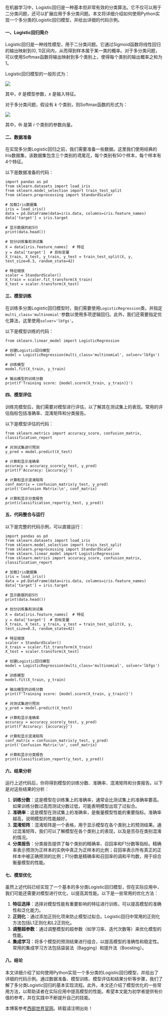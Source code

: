 
在机器学习中，Logistic回归是一种基本但非常有效的分类算法。它不仅可以用于二分类问题，还可以扩展应用于多分类问题。本文将详细介绍如何使用Python实现一个多分类的Logistic回归模型，并给出详细的代码示例。


#### 一、Logistic回归简介


Logistic回归是一种线性模型，用于二分类问题。它通过Sigmoid函数将线性回归的输出映射到(0, 1\)区间内，从而得到样本属于某一类的概率。对于多分类问题，可以使用Softmax函数将输出映射到多个类别上，使得每个类别的输出概率之和为1。


Logistic回归模型的一般形式为：


![](https://img2024.cnblogs.com/blog/3448692/202501/3448692-20250103233915594-209138849.jpg)


其中，*θ* 是模型参数，*x* 是输入特征。


对于多分类问题，假设有 *k* 个类别，则Softmax函数的形式为：


![](https://img2024.cnblogs.com/blog/3448692/202501/3448692-20250103233924567-686205202.jpg)


其中，θi 是第 *i* 个类别的参数向量。


#### 二、数据准备


在实现多分类Logistic回归之前，我们需要准备一些数据。这里我们使用经典的Iris数据集，该数据集包含三个类别的鸢尾花，每个类别有50个样本，每个样本有4个特征。


以下是数据准备的代码：



```
import pandas as pd
from sklearn.datasets import load_iris
from sklearn.model_selection import train_test_split
from sklearn.preprocessing import StandardScaler
 
# 加载Iris数据集
iris = load_iris()
data = pd.DataFrame(data=iris.data, columns=iris.feature_names)
data['target'] = iris.target
 
# 显示数据的前5行
print(data.head())
 
# 划分训练集和测试集
X = data[iris.feature_names]  # 特征
y = data['target']  # 目标变量
X_train, X_test, y_train, y_test = train_test_split(X, y, test_size=0.3, random_state=42)
 
# 特征缩放
scaler = StandardScaler()
X_train = scaler.fit_transform(X_train)
X_test = scaler.transform(X_test)

```

#### 三、模型训练


在训练多分类Logistic回归模型时，我们需要使用`LogisticRegression`类，并指定`multi_class='multinomial'`参数以使用多项逻辑回归。此外，我们还需要指定优化算法，这里使用`solver='lbfgs'`。


以下是模型训练的代码：



```
from sklearn.linear_model import LogisticRegression
 
# 创建Logistic回归模型
model = LogisticRegression(multi_class='multinomial', solver='lbfgs')
 
# 训练模型
model.fit(X_train, y_train)
 
# 输出模型的训练分数
print(f'Training score: {model.score(X_train, y_train)}')

```

#### 四、模型评估


训练完模型后，我们需要对模型进行评估，以了解其在测试集上的表现。常用的评估指标包括准确率、混淆矩阵和分类报告。


以下是模型评估的代码：



```
from sklearn.metrics import accuracy_score, confusion_matrix, classification_report
 
# 对测试集进行预测
y_pred = model.predict(X_test)
 
# 计算和显示准确率
accuracy = accuracy_score(y_test, y_pred)
print(f'Accuracy: {accuracy}')
 
# 计算和显示混淆矩阵
conf_matrix = confusion_matrix(y_test, y_pred)
print('Confusion Matrix:\n', conf_matrix)
 
# 计算和显示分类报告
print(classification_report(y_test, y_pred))

```

#### 五、代码整合与运行


以下是完整的代码示例，可以直接运行：



```
import pandas as pd
from sklearn.datasets import load_iris
from sklearn.model_selection import train_test_split
from sklearn.preprocessing import StandardScaler
from sklearn.linear_model import LogisticRegression
from sklearn.metrics import accuracy_score, confusion_matrix, classification_report
 
# 加载Iris数据集
iris = load_iris()
data = pd.DataFrame(data=iris.data, columns=iris.feature_names)
data['target'] = iris.target
 
# 显示数据的前5行
print(data.head())
 
# 划分训练集和测试集
X = data[iris.feature_names]  # 特征
y = data['target']  # 目标变量
X_train, X_test, y_train, y_test = train_test_split(X, y, test_size=0.3, random_state=42)
 
# 特征缩放
scaler = StandardScaler()
X_train = scaler.fit_transform(X_train)
X_test = scaler.transform(X_test)
 
# 创建Logistic回归模型
model = LogisticRegression(multi_class='multinomial', solver='lbfgs')
 
# 训练模型
model.fit(X_train, y_train)
 
# 输出模型的训练分数
print(f'Training score: {model.score(X_train, y_train)}')
 
# 对测试集进行预测
y_pred = model.predict(X_test)
 
# 计算和显示准确率
accuracy = accuracy_score(y_test, y_pred)
print(f'Accuracy: {accuracy}')
 
# 计算和显示混淆矩阵
conf_matrix = confusion_matrix(y_test, y_pred)
print('Confusion Matrix:\n', conf_matrix)
 
# 计算和显示分类报告
print(classification_report(y_test, y_pred))

```

#### 六、结果分析


运行上述代码后，你将得到模型的训练分数、准确率、混淆矩阵和分类报告。以下是对这些结果的分析：


1. **训练分数**：这是模型在训练集上的准确率，通常会比测试集上的准确率要高。如果训练分数过高而测试分数过低，可能表明模型出现了过拟合。
2. **准确率**：这是模型在测试集上的准确率，是衡量模型性能的重要指标。准确率越高，说明模型的性能越好。
3. **混淆矩阵**：混淆矩阵是一个表格，用于显示模型在各个类别上的预测结果。通过混淆矩阵，我们可以了解模型在各个类别上的表现，以及是否存在类别混淆的情况。
4. **分类报告**：分类报告提供了每个类别的精确率、召回率和F1分数等指标。精确率表示预测为正样本的实例中真正为正样本的比例；召回率表示所有真正的正样本中被正确预测的比例；F1分数是精确率和召回率的调和平均数，用于综合衡量模型的性能。


#### 七、模型优化


虽然上述代码已经实现了一个基本的多分类Logistic回归模型，但在实际应用中，我们可能还需要对模型进行优化，以提高其性能。以下是一些常用的优化方法：


1. **特征选择**：选择对模型性能有重要影响的特征进行训练，可以提高模型的准确性和泛化能力。
2. **正则化**：通过添加正则化项来防止模型过拟合。Logistic回归中常用的正则化方法包括L1正则化和L2正则化。
3. **调整超参数**：通过调整模型的超参数（如学习率、迭代次数等）来优化模型的性能。
4. **集成学习**：将多个模型的预测结果进行组合，以提高模型的准确性和稳定性。常用的集成学习方法包括袋装法（Bagging）和提升法（Boosting）。


#### 八、结论


本文详细介绍了如何使用Python实现一个多分类的Logistic回归模型，并给出了详细的代码示例。通过数据准备、模型训练、模型评估和结果分析等步骤，我们了解了多分类Logistic回归的基本实现流程。此外，本文还介绍了模型优化的一些常用方法，以帮助读者在实际应用中提高模型的性能。希望本文能为初学者提供有价值的参考，并在实践中不断提升自己的技能。


 本博客参考[西部世界官网](https://www.xbsj9.com)。转载请注明出处！
